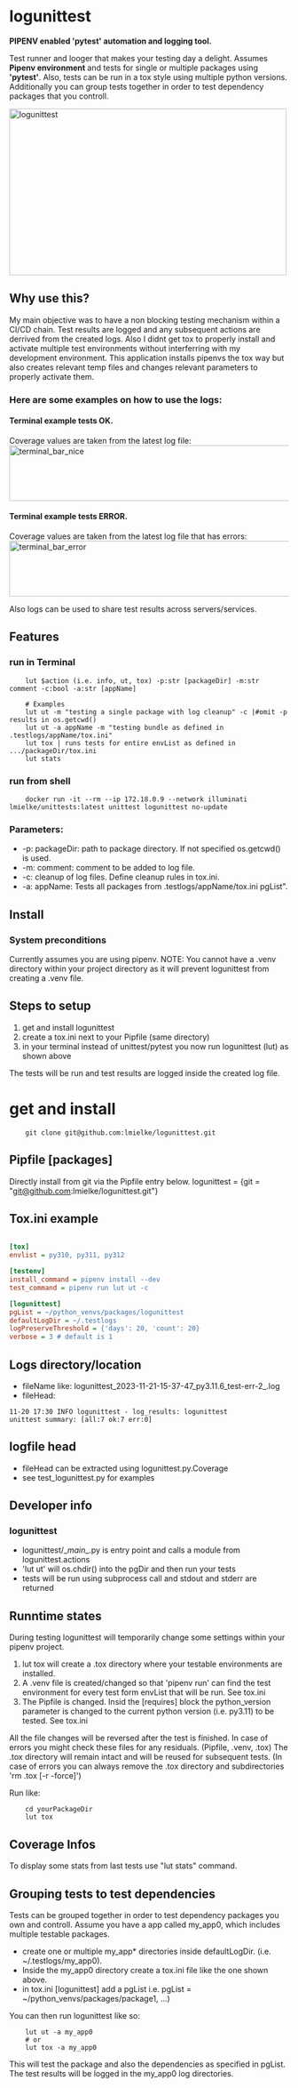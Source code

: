# logunittest
<b>PIPENV enabled 'pytest' automation and logging tool. </b>

Test runner and looger that makes your testing day a delight. Assumes <b>Pipenv environment</b> and tests for single or multiple packages using <b>'pytest'</b>.
Also, tests can be run in a tox style using multiple python versions. Additionally you can
group tests together in order to test dependency packages that you controll.

<img src="https://drive.google.com/uc?id=1CE0ufO4ZjEAV1oimV_23WqpGBzyymFRQ" alt="logunittest" class="plain" height="300px" width="500px">

## Why use this?
My main objective was to have a non blocking testing mechanism within a CI/CD chain. Test results are logged and any subsequent actions are derrived from the created logs.
Also I didnt get tox to properly install and activate multiple test environments without interferring with my development environment. This application installs pipenvs the tox way but also creates relevant temp files and changes relevant parameters to properly activate them. 

### Here are some examples on how to use the logs:
#### Terminal example tests OK.
Coverage values are taken from the latest log file:
<img src="https://drive.google.com/uc?id=1CDYXO_5Y5vKFGyVjYx4ne7GXJNyjzSG1" alt="terminal_bar_nice" class="plain" height="100px" width="700px">

#### Terminal example tests ERROR.
Coverage values are taken from the latest log file that has errors:
<img src="https://drive.google.com/uc?id=1CIDzt1SMxAkjPYggKQf_bRBh0v5MVncJ" alt="terminal_bar_error" class="plain" height="100px" width="700px">

Also logs can be used to share test results across servers/services.

## Features
### run in Terminal
```
    lut $action (i.e. info, ut, tox) -p:str [packageDir] -m:str comment -c:bool -a:str [appName]

    # Examples
    lut ut -m "testing a single package with log cleanup" -c |#omit -p results in os.getcwd()
    lut ut -a appName -m "testing bundle as defined in .testlogs/appName/tox.ini"
    lut tox | runs tests for entire envList as defined in .../packageDir/tox.ini
    lut stats
```

### run from shell
```shell
    docker run -it --rm --ip 172.18.0.9 --network illuminati lmielke/unittests:latest unittest logunittest no-update
```

### Parameters:
- -p: packageDir: path to package directory. If not specified os.getcwd() is used.
- -m: comment: comment to be added to log file.
- -c: cleanup of log files. Define cleanup rules in tox.ini.
- -a: appName: Tests all packages from .testlogs/appName/tox.ini pgList".

## Install
### System preconditions
Currently assumes you are using pipenv.
NOTE: You cannot have a .venv directory within your project directory as it will prevent logunittest from creating a .venv file.


## Steps to setup
1. get and install logunittest
2. create a tox.ini next to your Pipfile (same directory)
3. in your terminal instead of unittest/pytest you now run logunittest (lut) as shown above

The tests will be run and test results are logged inside the created log file.

# get and install
```shell
    git clone git@github.com:lmielke/logunittest.git

```

## Pipfile [packages]
Directly install from git via the Pipfile entry below.
logunittest = \{git = "git@github.com:lmielke/logunittest.git"\}


## Tox.ini example

```ini

[tox]
envlist = py310, py311, py312

[testenv]
install_command = pipenv install --dev
test_command = pipenv run lut ut -c

[logunittest]
pgList = ~/python_venvs/packages/logunittest
defaultLogDir = ~/.testlogs
logPreserveThreshold = {'days': 20, 'count': 20}
verbose = 3 # default is 1

```

## Logs directory/location
- fileName like: logunittest_2023-11-21-15-37-47_py3.11.6_test-err-2_.log
- fileHead: 
```log
11-20 17:30 INFO logunittest - log_results: logunittest
unittest summary: [all:7 ok:7 err:0]
```

## logfile head
- fileHead can be extracted using logunittest.py.Coverage
- see test_logunittest.py for examples

## Developer info
### logunittest
- logunittest/\__main__.py is entry point and calls a module from logunittest.actions
- 'lut ut' will os.chdir() into the pgDir and then run your tests
- tests will be run using subprocess call and stdout and stderr are returned

## Runntime states
During testing logunittest will temporarily change some settings within your pipenv project.
1. lut tox will create a .tox directory where your testable environments are installed.
2. A .venv file is created/changed so that 'pipenv run' can find the test environment for every test form envList that will be run. See tox.ini
3. The Pipfile is changed. Insid the \[requires\] block the python_version parameter is changed to the current python version (i.e. py3.11) to be tested. See tox.ini

All the file changes will be reversed after the test is finished. In case of errors you might check these files for any residuals. (Pipfile, .venv, .tox)
The .tox directory will remain intact and will be reused for subsequent tests. (In case of errors you can always remove the .tox directory and subdirectories 'rm .tox \[-r -force\]')

Run like:
```shell
    cd yourPackageDir
    lut tox
```

## Coverage Infos
To display some stats from last tests use "lut stats" command.

## Grouping tests to test dependencies
Tests can be grouped together in order to test dependency packages you own and controll.
Assume you have a app called my_app0, which includes multiple testable packages.
- create one or multiple my_app* directories inside defaultLogDir. (i.e. ~/.testlogs/my_app0).
- Inside the my_app0 directory create a tox.ini file like the one shown above.
- in tox.ini \[logunittest\] add a pgList i.e. pgList = ~/python_venvs/packages/package1, ...)

You can then run logunittest like so:
```shell
    lut ut -a my_app0
    # or
    lut tox -a my_app0
```
This will test the package and also the dependencies as specified in pgList. The test results will be logged in the my_app0 log directories.

